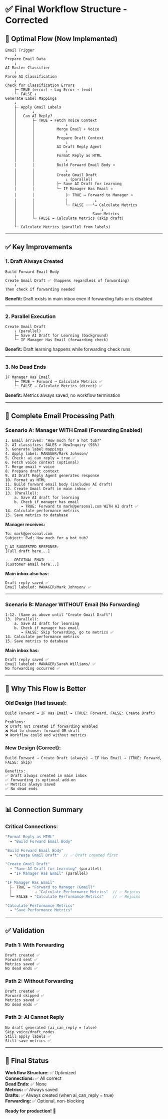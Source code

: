 # ✅ Final Workflow Structure - Corrected

## 🔄 Optimal Flow (Now Implemented)

```
Email Trigger
    ↓
Prepare Email Data
    ↓
AI Master Classifier
    ↓
Parse AI Classification
    ↓
Check for Classification Errors
    ├─ TRUE (error) → Log Error → (end)
    └─ FALSE ↓
Generate Label Mappings
    ↓
    ├─ Apply Gmail Labels
    │       ↓
    │   Can AI Reply?
    │       ├─ TRUE → Fetch Voice Context
    │       │              ↓
    │       │          Merge Email + Voice
    │       │              ↓
    │       │          Prepare Draft Context
    │       │              ↓
    │       │          AI Draft Reply Agent
    │       │              ↓
    │       │          Format Reply as HTML
    │       │              ↓
    │       │          Build Forward Email Body ⭐
    │       │              ↓
    │       │          Create Gmail Draft
    │       │              ↓ (parallel)
    │       │          ├─ Save AI Draft for Learning
    │       │          └─ IF Manager Has Email ⭐
    │       │              ├─ TRUE → Forward to Manager ⭐
    │       │              │            ↓
    │       │              └─ FALSE ───┴→ Calculate Metrics
    │       │                              ↓
    │       │                          Save Metrics
    │       └─ FALSE → Calculate Metrics (skip draft)
    │
    └─ Calculate Metrics (parallel from labels)
```

---

## ✅ Key Improvements

### **1. Draft Always Created**
```
Build Forward Email Body
    ↓
Create Gmail Draft ✅ (happens regardless of forwarding)
    ↓
Then check if forwarding needed
```

**Benefit:** Draft exists in main inbox even if forwarding fails or is disabled

---

### **2. Parallel Execution**
```
Create Gmail Draft
    ↓ (parallel)
    ├─ Save AI Draft for Learning (background)
    └─ IF Manager Has Email (forwarding check)
```

**Benefit:** Draft learning happens while forwarding check runs

---

### **3. No Dead Ends**
```
IF Manager Has Email
    ├─ TRUE → Forward → Calculate Metrics ✅
    └─ FALSE → Calculate Metrics (direct) ✅
```

**Benefit:** Metrics always saved, no workflow termination

---

## 📧 Complete Email Processing Path

### **Scenario A: Manager WITH Email (Forwarding Enabled)**

```
1. Email arrives: "How much for a hot tub?"
2. AI classifies: SALES > NewInquiry (93%)
3. Generate label mappings
4. Apply label: MANAGER/Mark Johnson/
5. Check: ai_can_reply = true ✅
6. Fetch voice context (optional)
7. Merge email + voice
8. Prepare draft context
9. AI Draft Reply Agent generates response
10. Format as HTML
11. Build forward email body (includes AI draft)
12. Create Gmail Draft in main inbox ✅
13. (Parallel):
    a. Save AI draft for learning
    b. Check if manager has email
       → TRUE: Forward to mark@personal.com WITH AI draft ✅
14. Calculate performance metrics
15. Save metrics to database
```

**Manager receives:**
```
To: mark@personal.com
Subject: Fwd: How much for a hot tub?

🤖 AI SUGGESTED RESPONSE:
[Full draft here...]

--- ORIGINAL EMAIL ---
[Customer email here...]
```

**Main inbox also has:**
```
Draft reply saved ✅
Email labeled: MANAGER/Mark Johnson/ ✅
```

---

### **Scenario B: Manager WITHOUT Email (No Forwarding)**

```
1-12. (Same as above until "Create Gmail Draft")
13. (Parallel):
    a. Save AI draft for learning
    b. Check if manager has email
       → FALSE: Skip forwarding, go to metrics ✅
14. Calculate performance metrics
15. Save metrics to database
```

**Main inbox has:**
```
Draft reply saved ✅
Email labeled: MANAGER/Sarah Williams/ ✅
No forwarding occurred ✅
```

---

## 🎯 Why This Flow is Better

### **Old Design (Had Issues):**
```
Build Forward → IF Has Email → (TRUE: Forward, FALSE: Create Draft)

Problems:
❌ Draft not created if forwarding enabled
❌ Had to choose: forward OR draft
❌ Workflow could end without metrics
```

### **New Design (Correct):**
```
Build Forward → Create Draft (always) → IF Has Email → (TRUE: Forward, FALSE: Skip)

Benefits:
✅ Draft always created in main inbox
✅ Forwarding is optional add-on
✅ Metrics always saved
✅ No dead ends
```

---

## 📊 Connection Summary

### **Critical Connections:**

```javascript
"Format Reply as HTML" 
  → "Build Forward Email Body"

"Build Forward Email Body" 
  → "Create Gmail Draft"  // ✅ Draft created first

"Create Gmail Draft" 
  → "Save AI Draft for Learning" (parallel)
  → "IF Manager Has Email" (parallel)

"IF Manager Has Email"
  ├─ TRUE → "Forward to Manager (Gmail)"
  │          → "Calculate Performance Metrics"  // ✅ Rejoins
  └─ FALSE → "Calculate Performance Metrics"    // ✅ Rejoins

"Calculate Performance Metrics"
  → "Save Performance Metrics"
```

---

## ✅ Validation

### **Path 1: With Forwarding**
```
Draft created ✅
Forward sent ✅
Metrics saved ✅
No dead ends ✅
```

### **Path 2: Without Forwarding**
```
Draft created ✅
Forward skipped ✅
Metrics saved ✅
No dead ends ✅
```

### **Path 3: AI Cannot Reply**
```
No draft generated (ai_can_reply = false)
Skip voice/draft nodes
Still apply labels ✅
Still save metrics ✅
```

---

## 🎉 Final Status

**Workflow Structure:** ✅ Optimized  
**Connections:** ✅ All correct  
**Dead Ends:** ✅ None  
**Metrics:** ✅ Always saved  
**Drafts:** ✅ Always created (when ai_can_reply = true)  
**Forwarding:** ✅ Optional, non-blocking  

**Ready for production!** 🚀

